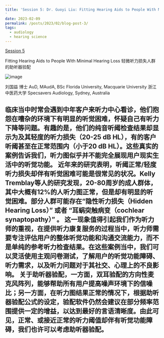```yaml
---
title: 'Session 5: Dr. Guoyi Liu: Fitting Hearing Aids to People With Minimal Hearing Loss
'
date: 2023-02-09
permalink: /posts/2023/02/blog-post-3/
tags:
  - audiology
  - hearing science
---
```


[Session 5](https://www.bilibili.com/video/BV1Lr421H7hJ/?spm_id_from=333.999.0.0)

Fitting Hearing Aids to People With Minimal Hearing Loss
轻微听力损失人群的助听器验配

![image](https://github.com/sqgwang/sqgwang.github.io/assets/126608806/c46d5bda-35c4-49d2-b8fe-5a087c97a349)

刘国益 博士 AuD, MAudA, BSc
Florida University, Macquarie University 
浙江中医药大学
Specsavers Audiology, Sydney, Australia

临床当中时常会遇到中年客户来听力中心看诊，他们抱怨在嘈杂的环境下有明显的听觉困难，怀疑自己有听力下降等问题。有趣的是，他们的纯音听阈检查结果却显示为及其轻度的听力损失（20-25 dB HL），有的客户听阈甚至在正常范围内（小于20 dB HL）。这些真实的案例告诉我们，听力图似乎并不能完全展现用户现实生活中的听觉功能。
近年来的研究表明，听阈正常/轻度听力损失却伴有听觉困难可能是很常见的状况。Kelly Tremblay等人的研究发现，20-80周岁的成人群体，其中大概有12%的人听力图正常，但是却有明显的听觉困难。部分人群可能存在“隐性听力损失（Hidden Hearing Loss）” 或者 “耳蜗突触病变（cochlear synaptopathy）” 。
这一现象值得引起我们作为听力师的重视，在提供听力康复服务的过程当中，听力师需要专注评估用户的整体听觉功能和沟通交流能力，而不是单纯的参考听力检查结果。在这些案例当中，我们可以灵活使用主观问卷测试，了解用户的听觉功能障碍、听力需求，以及听力问题对于其社交、心理上的不良影响。
关于助听器验配，一方面，双耳验配的方向性麦克风阵列，能够帮助所有用户提高噪声环境下的信噪比；另一方面，在听力图结果正常的情况下，根据助听器验配公式的设定，验配软件仍然会建议在部分频率范围提供一定的增益，以达到最好的言语清晰度。由此可见，正常、或接近正常的听力阈值却伴有听觉功能障碍，我们也许可以考虑助听器验配。
------
